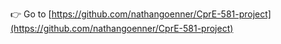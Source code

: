 👉 Go to [https://github.com/nathangoenner/CprE-581-project](https://github.com/nathangoenner/CprE-581-project)